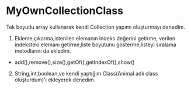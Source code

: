 # MyOwnCollectionClass
Tek boyutlu array kullanarak kendi Collection yapımı oluşturmayı denedim.
1. Ekleme,çıkarma,istenilen elemanın indeks değerini getirme, verilen indeksteki  elemanı getirme,liste boyutunu gösterme,listeyi sıralama metodlarını da ekledim.
 - add(),remove(),size(),getOf(),getIndexOf(),show()
2. String,int,boolean,ve kendi yaptığım Class(Animal  adlı class oluşturdum)'ı ekleyerek denedim.
